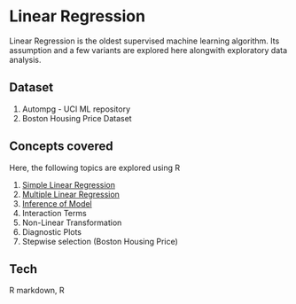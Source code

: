 # Linear Regression

Linear Regression is the oldest supervised machine learning algorithm. Its assumption and a few variants are explored here alongwith exploratory data analysis.

## Dataset

1. Autompg - UCI ML repository
2. Boston Housing Price Dataset


## Concepts covered
Here, the following topics are explored using R 

1. [Simple Linear Regression](https://medium.com/@pardeshi.vishwa25/linear-regression-model-for-ml-cd18a392bd8b?source=friends_link&sk=7682368acebef7c531b02da7788892bf)
2. [Multiple Linear Regression](https://medium.com/@pardeshi.vishwa25/linear-regression-model-for-ml-cd18a392bd8b?source=friends_link&sk=7682368acebef7c531b02da7788892bf)
3. [Inference of Model](https://medium.com/@pardeshi.vishwa25/linear-regression-model-for-ml-cd18a392bd8b?source=friends_link&sk=7682368acebef7c531b02da7788892bf)
4. Interaction Terms
5. Non-Linear Transformation
6. Diagnostic Plots
7. Stepwise selection (Boston Housing Price)

## Tech
R markdown, R
